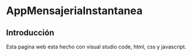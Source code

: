 # AppMensajeriaInstantanea

## Introducción
Esta pagina web esta hecho con visual studio code, html, css y javascript.
